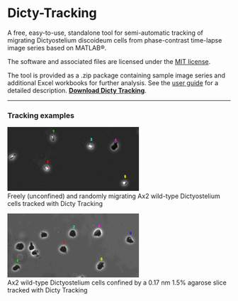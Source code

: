 # Dicty-Tracking
A free, easy-to-use, standalone tool for semi-automatic tracking of migrating Dictyostelium discoideum cells from phase-contrast time-lapse image series based on MATLAB®.

The software and associated files are licensed under the [MIT license](LICENSE).

The tool is provided as a .zip package containing sample image series and additional Excel workbooks for further analysis. See the [user guide](Dicty-Tracking-User-Guide.pdf) for a detailed description. **[Download Dicty Tracking](https://github.com/ChristofLitschko/Dicty-Tracking/raw/86d1fa9d7eac402cc1265e77c72b3d587e9c7817/Dicty-Tracking.zip)**.


-----------------------------------------------------------------------------------------------------------------------------------
### Tracking examples

![alt text](https://github.com/ChristofLitschko/Dicty-Tracking/blob/master/demo-movies/demo-mov-unconfined.gif) <br />
Freely (unconfined) and randomly migrating Ax2 wild-type Dictyostelium cells tracked with Dicty Tracking

![alt text](https://github.com/ChristofLitschko/Dicty-Tracking/blob/master/demo-movies/demo-mov-confined.gif) <br />
Ax2 wild-type Dictyostelium cells confined by a 0.17 nm 1.5% agarose slice tracked with Dicty Tracking

